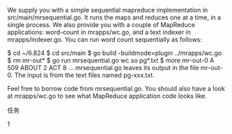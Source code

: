 We supply you with a simple sequential mapreduce implementation in src/main/mrsequential.go. It runs the maps and reduces one at a time, in a single process. We also provide you with a couple of MapReduce applications: word-count in mrapps/wc.go, and a text indexer in mrapps/indexer.go. You can run word count sequentially as follows:

$ cd ~/6.824
$ cd src/main
$ go build -buildmode=plugin ../mrapps/wc.go
$ rm mr-out*
$ go run mrsequential.go wc.so pg*.txt
$ more mr-out-0
A 509
ABOUT 2
ACT 8
...
mrsequential.go leaves its output in the file mr-out-0. The input is from the text files named pg-xxx.txt.

Feel free to borrow code from mrsequential.go. You should also have a look at mrapps/wc.go to see what MapReduce application code looks like.



任务

1